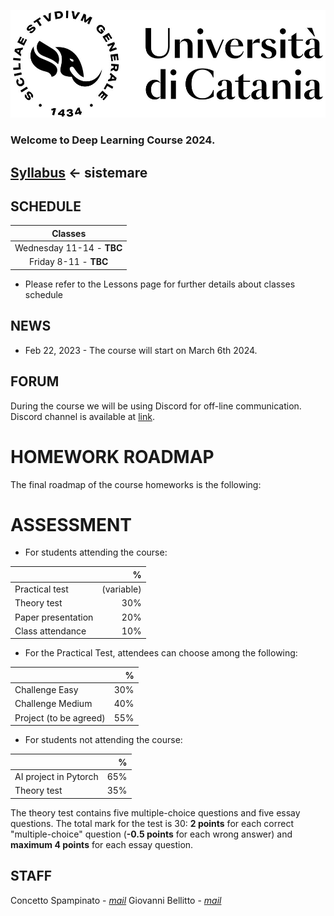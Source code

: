 [![logo](/imgs/logo.jpg)](http://www.dei.unict.it/corsi/lm-91)

### Welcome to Deep Learning Course 2024.
## [Syllabus](https://dev7.unict.it/_insegnamento.php?uid=491508DC-B35A-4B78-B2BF-3AA76B8F8151&from_studium) <- sistemare


## SCHEDULE

| Classes         |
| :----------:    |
| Wednesday 11-14 - <!--D22--> **TBC**    |
| Friday 8-11     - <!--D22--> **TBC**    |

- Please refer to the Lessons page for further details about classes schedule

## NEWS

- Feb 22, 2023 - The course will start on March 6th 2024.


## FORUM 
During the course we will be using Discord for off-line communication. Discord channel is available at [link](https://discord.gg/mMHMuXJS).


# HOMEWORK ROADMAP 
The final roadmap of the course homeworks is the following:

<!--| Homework | Topic              | Assignment    | Due          | Submission |
| :-------:| ------------------ | --------------- | -------          | --- | 
| **Exercise**     | **CIFAR10**    | **March 24, 2023** | **April 07, 2023**   | [Link](https://docs.google.com/forms/d/e/1FAIpQLScSW8yJj26Zt8aqpVN4ssa89LtUq_plwtUEtFocjnTy66WM5Q/viewform?usp=pp_url) |
| **HW1**     | **CNN**    | **April 05, 2023** | **May 10, 2023**   | --- |
| **HW2 - Round 1**      | **GANs** | **April 28, 2023** | **May 25, 2023**    | --- |
| **Homework discussion - Round 1**      | **Presentation** | **May 26, 2023** | ---   | --- |
| **Theory test - Round 1**      | **Theory** | **May 31, 2023** | ---   | --- |
| **HW2 - Round 2**      | **GANs** | **April 28, 2023** | **June 4, 2023**    | --- |
| **Homework discussion - Round 2**      | **Presentation** | **June 7, 2023** | ---   | --- |
| **Theory test - Round 2**      | **Theory** | **June 9, 2023** | ---   | --- |

- Powerpoint template for homework discussion is [here](https://docs.google.com/presentation/d/1iCFYwIkUMU3WLeQofijtb9VgOurUt1gc/edit?usp=sharing&ouid=106514760952768214812&rtpof=true&sd=true).
- The time slot for each presentation is 20 minutes (10 for each HW).
-->

# ASSESSMENT

- For students attending the course:

|      | %   |
| :--------     |    -------: |
| Practical test      | (variable) |
| Theory test         | 30% |
| Paper presentation  | 20% |
| Class attendance    | 10% |

- For the Practical Test, attendees can choose among the following:
  
|                        | %    |
| :--------              | -------: |
| Challenge Easy         | 30% | 
| Challenge Medium       | 40% | 
| Project (to be agreed) | 55% | 


- For students not attending the course:

|      | %   |
| :--------     |    -------: |
| AI project in Pytorch | 65% |
| Theory test  | 35%  |

The theory test contains five multiple-choice questions and five essay questions. The total mark for the test is 30: **2 points** for each correct "multiple-choice" question (**-0.5 points** for each wrong answer) and **maximum 4 points** for each essay question.

## STAFF

Concetto Spampinato - *[mail](mailto:concetto.spampinato@unict.it)*
Giovanni Bellitto - *[mail](mailto:giovanni.bellitto@unict.it)*



[404]: /knowledge-discovery/fallback
